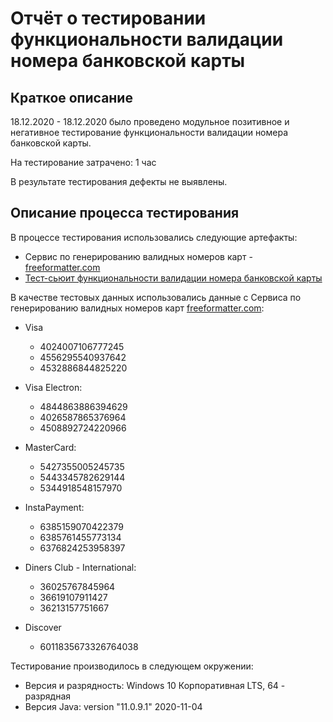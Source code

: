 # Отчёт о тестировании функциональности валидации номера банковской карты

## Краткое описание

18.12.2020 - 18.12.2020 было проведено модульное позитивное и негативное тестирование функциональности валидации номера банковской карты.

На тестирование затрачено: 1 час

В результате тестирования дефекты не выявлены.

## Описание процесса тестирования

В процессе тестирования использовались следующие артефакты:
* Сервис по генерированию валидных номеров карт - [freeformatter.com](https://www.freeformatter.com/credit-card-number-generator-validator.html)
* [Тест-сьюит функциональности валидации номера банковской карты](Test_suit.md)

В качестве тестовых данных использовались данные с Сервиса по генерированию валидных номеров карт [freeformatter.com](https://www.freeformatter.com/credit-card-number-generator-validator.html):
* Visa
    * 4024007106777245
    * 4556295540937642
    * 4532886844825220

* Visa Electron:
    * 4844863886394629
    * 4026587865376964
    * 4508892724220966

* MasterCard:
    * 5427355005245735
    * 5443345782629144
    * 5344918548157970

* InstaPayment:
    * 6385159070422379
    * 6385761455773134
    * 6376824253958397

* Diners Club - International:
    * 36025767845964
    * 36619107911427
    * 36213157751667

* Discover
    * 6011835673326764038

Тестирование производилось в следующем окружении:
* Версия и разрядность: Windows 10 Корпоративная LTS, 64 - разрядная
* Версия Java: version "11.0.9.1" 2020-11-04

